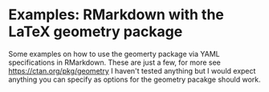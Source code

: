 # Examples: RMarkdown with the LaTeX geometry package

Some examples on how to use the geomerty package via YAML specifications in RMarkdown.  These are just a few, for more see <https://ctan.org/pkg/geometry>  I haven't tested anything but I would expect anything you can specify as options for the geometry pacakge should work.
